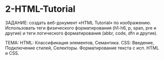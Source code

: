 # 2-HTML-Tutorial
ЗАДАНИЕ: создать веб-документ «HTML Tutorial» по изображению. Использовать теги физического форматирования (h1-h6, p, span, pre и другие) и теги логического форматирования (abbr, code, dfn и другие). 

ТЕМА: HTML: Классификация элементов, Семантика. СSS: Введение, Подключение стилей, Селекторы. Форматирование текста с исп. HTML и CSS.
